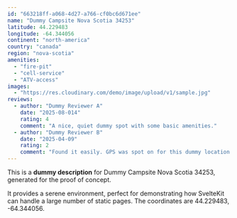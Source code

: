 ```yaml
---
id: "663218ff-a068-4d27-a766-cf0bc6d671ee"
name: "Dummy Campsite Nova Scotia 34253"
latitude: 44.229483
longitude: -64.344056
continent: "north-america"
country: "canada"
region: "nova-scotia"
amenities:
  - "fire-pit"
  - "cell-service"
  - "ATV-access"
images:
  - "https://res.cloudinary.com/demo/image/upload/v1/sample.jpg"
reviews:
  - author: "Dummy Reviewer A"
    date: "2025-08-014"
    rating: 4
    comment: "A nice, quiet dummy spot with some basic amenities."
  - author: "Dummy Reviewer B"
    date: "2025-04-09"
    rating: 2
    comment: "Found it easily. GPS was spot on for this dummy location."
---
```


This is a **dummy description** for Dummy Campsite Nova Scotia 34253, generated for the proof of concept.

It provides a serene environment, perfect for demonstrating how SvelteKit can handle a large number of static pages. The coordinates are 44.229483, -64.344056.
